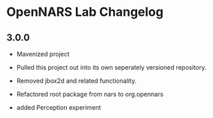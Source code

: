 # OpenNARS Lab Changelog

## 3.0.0

* Mavenized project
* Pulled this project out into its own seperately versioned repository.
* Removed jbox2d and related functionality.
* Refactored root package from nars to org.opennars

* added Perception experiment
